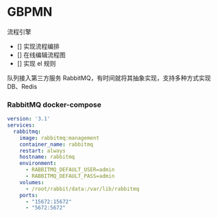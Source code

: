 # GBPMN

流程引擎

- [] 实现流程编排
- [] 在线编辑流程图
- [] 实现 el 规则

队列接入第三方服务 RabbitMQ，有时间就将其抽象实现，支持多种方式实现 DB、Redis

### RabbitMQ docker-compose

``` yaml
version: '3.1'
services:
  rabbitmq:
    image: rabbitmq:management
    container_name: rabbitmq
    restart: always
    hostname: rabbitmq
    environment:
      - RABBITMQ_DEFAULT_USER=admin
      - RABBITMQ_DEFAULT_PASS=admin
    volumes:
      - /root/rabbit/data:/var/lib/rabbitmq
    ports:
      - "15672:15672"
      - "5672:5672"
```